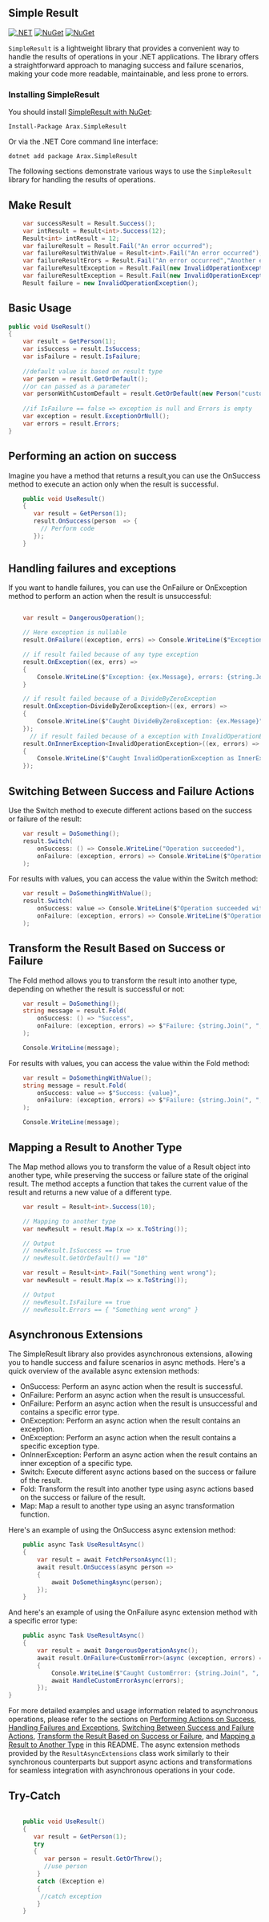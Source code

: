 



## Simple Result
[![.NET](https://github.com/araxis/SimpleResult/actions/workflows/dotnet.yml/badge.svg)](https://github.com/araxis/SimpleResult/actions/workflows/dotnet.yml)
[![NuGet](https://img.shields.io/nuget/vpre/Arax.SimpleResult.svg)](https://www.nuget.org/packages/Arax.SimpleResult)
[![NuGet](https://img.shields.io/nuget/dt/Arax.SimpleResult.svg)](https://www.nuget.org/packages/Arax.SimpleResult) 

`SimpleResult`  is a lightweight library that provides a convenient way to handle the results of operations in your .NET applications. The library offers a straightforward approach to managing success and failure scenarios, making your code more readable, maintainable, and less prone to errors.

### Installing SimpleResult

You should install [SimpleResult with NuGet](https://www.nuget.org/packages/Arax.SimpleResult):

    Install-Package Arax.SimpleResult
    
Or via the .NET Core command line interface:

    dotnet add package Arax.SimpleResult


The following sections demonstrate various ways to use the `SimpleResult` library for handling the results of operations.

##  Make Result 
```csharp
    var successResult = Result.Success();
    var intResult = Result<int>.Success(12);
    Result<int> intResult = 12;
    var failureResult = Result.Fail("An error occurred");
    var failureResultWithValue = Result<int>.Fail("An error occurred");
    var failureResultErors = Result.Fail("An error occurred","Another error occurred");
    var failureResultException = Result.Fail(new InvalidOperationException()); 
    var failureResultException = Result.Fail(new InvalidOperationException(),"An error occurred"); 
    Result failure = new InvalidOperationException(); 
```
    
## Basic Usage 
```csharp
public void UseResult()
{
    var result = GetPerson(1);
    var isSuccess = result.IsSuccess;
    var isFailure = result.IsFailure;    
    
    //default value is based on result type
    var person = result.GetOrDefault();
    //or can passed as a parameter
    var personWithCustomDefault = result.GetOrDefault(new Person("custom"));
    
    //if IsFailure == false => exception is null and Errors is empty
    var exception = result.ExceptionOrNull();
    var errors = result.Errors;
}
``` 
## Performing an action on success 
Imagine you have a method that returns a result,you can use the OnSuccess method to execute an action only when the result is successful.
```csharp
    public void UseResult()
    {
       var result = GetPerson(1);
       result.OnSuccess(person  => { 
         // Perform code
       });
    }
```  
## Handling failures and exceptions
If you want to handle failures, you can use the OnFailure or OnException method to perform an action when the result is unsuccessful:
```csharp

    var result = DangerousOperation();

    // Here exception is nullable
    result.OnFailure((exception, errs) => Console.WriteLine($"Exception: {exception?.Message ?? "None"}, errors: {string.Join(", ", errs)}"));

    // if result failed because of any type exception
    result.OnException((ex, errs) =>
    {
        Console.WriteLine($"Exception: {ex.Message}, errors: {string.Join(", ", errs)}"));
    }

    // if result failed because of a DivideByZeroException
    result.OnException<DivideByZeroException>((ex, errors) =>
    {
        Console.WriteLine($"Caught DivideByZeroException: {ex.Message}");
    });
      // if result failed because of a exception with InvalidOperationException inner exception
    result.OnInnerException<InvalidOperationException>((ex, errors) =>
    {
        Console.WriteLine($"Caught InvalidOperationException as InnerException: {ex.Message}");
    });

```

## Switching Between Success and Failure Actions
Use the Switch method to execute different actions based on the success or failure of the result:

```csharp
    var result = DoSomething();
    result.Switch(
        onSuccess: () => Console.WriteLine("Operation succeeded"),
        onFailure: (exception, errors) => Console.WriteLine($"Operation failed with errors: {string.Join(", ", errors)}")
    );

```
For results with values, you can access the value within the Switch method:
```csharp
    var result = DoSomethingWithValue();
    result.Switch(
        onSuccess: value => Console.WriteLine($"Operation succeeded with value: {value}"),
        onFailure: (exception, errors) => Console.WriteLine($"Operation failed with errors: {string.Join(", ", errors)}")
    );
```
## Transform the Result Based on Success or Failure 
The Fold method allows you to transform the result into another type, depending on whether the result is successful or not:
```csharp
    var result = DoSomething();
    string message = result.Fold(
        onSuccess: () => "Success",
        onFailure: (exception, errors) => $"Failure: {string.Join(", ", errors)}"
    );

    Console.WriteLine(message);
```    
For results with values, you can access the value within the Fold method:
```csharp
    var result = DoSomethingWithValue();
    string message = result.Fold(
        onSuccess: value => $"Success: {value}",
        onFailure: (exception, errors) => $"Failure: {string.Join(", ", errors)}"
    );

    Console.WriteLine(message);
```
## Mapping a Result to Another Type
The Map method allows you to transform the value of a Result<T> object into another type, while preserving the success or failure state of the original result. The method accepts a function that takes the current value of the result and returns a new value of a different type.
```csharp
    var result = Result<int>.Success(10);

    // Mapping to another type
    var newResult = result.Map(x => x.ToString());

    // Output
    // newResult.IsSuccess == true
    // newResult.GetOrDefault() == "10"

    var result = Result<int>.Fail("Something went wrong");
    var newResult = result.Map(x => x.ToString());

    // Output
    // newResult.IsFailure == true
    // newResult.Errors == { "Something went wrong" }


```

## Asynchronous Extensions
The SimpleResult library also provides asynchronous extensions, allowing you to handle success and failure scenarios in async methods. Here's a quick overview of the available async extension methods:

- OnSuccess: Perform an async action when the result is successful.
- OnFailure: Perform an async action when the result is unsuccessful.
- OnFailure<TError>: Perform an async action when the result is unsuccessful and contains a specific error type.
- OnException: Perform an async action when the result contains an exception.
- OnException<T>: Perform an async action when the result contains a specific exception type.
- OnInnerException<T>: Perform an async action when the result contains an inner exception of a specific type.
- Switch: Execute different async actions based on the success or failure of the result.
- Fold: Transform the result into another type using async actions based on the success or failure of the result.
- Map: Map a result to another type using an async transformation function.

Here's an example of using the OnSuccess async extension method:
```csharp
    public async Task UseResultAsync()
    {
        var result = await FetchPersonAsync(1);
        await result.OnSuccess(async person =>
        {
            await DoSomethingAsync(person);
        });
    }
```
And here's an example of using the OnFailure async extension method with a specific error type:
```csharp
    public async Task UseResultAsync()
    {
        var result = await DangerousOperationAsync();
        await result.OnFailure<CustomError>(async (exception, errors) =>
        {
            Console.WriteLine($"Caught CustomError: {string.Join(", ", errors)}");
            await HandleCustomErrorAsync(errors);
        });
}
```
For more detailed examples and usage information related to asynchronous operations, please refer to the sections on [Performing Actions on Success](#performing-an-action-on-success), [Handling Failures and Exceptions](#handling-failures-and-exceptions), [Switching Between Success and Failure Actions](#switching-between-success-and-failure-actions), [Transform the Result Based on Success or Failure](#transform-the-result-based-on-success-or-failure), and [Mapping a Result to Another Type](#mapping-a-result-to-another-type) in this README. The async extension methods provided by the `ResultAsyncExtensions` class work similarly to their synchronous counterparts but support async actions and transformations for seamless integration with asynchronous operations in your code.

## Try-Catch 
```csharp
    
    public void UseResult()
    {
       var result = GetPerson(1);
       try
       {
          var person = result.GetOrThrow();
          //use person
        }
        catch (Exception e)
        {
         //catch exception
        }
    }
``` 
